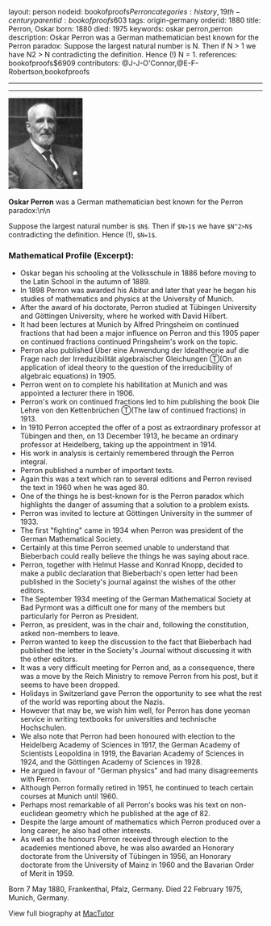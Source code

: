 layout: person
nodeid: bookofproofs$Perron
categories: history,19th-century
parentid: bookofproofs$603
tags: origin-germany
orderid: 1880
title: Perron, Oskar
born: 1880
died: 1975
keywords: oskar perron,perron
description: Oskar Perron was a German mathematician best known for the Perron paradox: Suppose the largest natural number is N. Then if N > 1 we have N2 > N contradicting the definition. Hence (!) N = 1.
references: bookofproofs$6909
contributors: @J-J-O'Connor,@E-F-Robertson,bookofproofs

---



---

![Perron.jpg](https://github.com/bookofproofs/bookofproofs.github.io/blob/main/_sources/_assets/images/portraits/Perron.jpg?raw=true)

**Oskar Perron** was a German mathematician best known for the Perron paradox:\n\n

Suppose the largest natural number is `$N$`. Then if `$N>1$` we have `$N^2>N$` contradicting the definition. Hence (!), `$N=1$`.

### Mathematical Profile (Excerpt):
* Oskar began his schooling at the Volksschule in 1886 before moving to the Latin School in the autumn of 1889.
* In 1898 Perron was awarded his Abitur and later that year he began his studies of mathematics and physics at the University of Munich.
* After the award of his doctorate, Perron studied at Tübingen University and Göttingen University, where he worked with David Hilbert.
* It had been lectures at Munich by Alfred Pringsheim on continued fractions that had been a major influence on Perron and this 1905 paper on continued fractions continued Pringsheim's work on the topic.
* Perron also published Über eine Anwendung der Idealtheorie auf die Frage nach der Irreduzibilität algebraischer Gleichungen Ⓣ(On an application of ideal theory to the question of the irreducibility of algebraic equations) in 1905.
* Perron went on to complete his habilitation at Munich and was appointed a lecturer there in 1906.
* Perron's work on continued fractions led to him publishing the book Die Lehre von den Kettenbrüchen Ⓣ(The law of continued fractions) in 1913.
* In 1910 Perron accepted the offer of a post as extraordinary professor at Tübingen and then, on 13 December 1913, he became an ordinary professor at Heidelberg, taking up the appointment in 1914.
* His work in analysis is certainly remembered through the Perron integral.
* Perron published a number of important texts.
* Again this was a text which ran to several editions and Perron revised the text in 1960 when he was aged 80.
* One of the things he is best-known for is the Perron paradox which highlights the danger of assuming that a solution to a problem exists.
* Perron was invited to lecture at Göttingen University in the summer of 1933.
* The first "fighting" came in 1934 when Perron was president of the German Mathematical Society.
* Certainly at this time Perron seemed unable to understand that Bieberbach could really believe the things he was saying about race.
* Perron, together with Helmut Hasse and Konrad Knopp, decided to make a public declaration that Bieberbach's open letter had been published in the Society's journal against the wishes of the other editors.
* The September 1934 meeting of the German Mathematical Society at Bad Pyrmont was a difficult one for many of the members but particularly for Perron as President.
* Perron, as president, was in the chair and, following the constitution, asked non-members to leave.
* Perron wanted to keep the discussion to the fact that Bieberbach had published the letter in the Society's Journal without discussing it with the other editors.
* It was a very difficult meeting for Perron and, as a consequence, there was a move by the Reich Ministry to remove Perron from his post, but it seems to have been dropped.
* Holidays in Switzerland gave Perron the opportunity to see what the rest of the world was reporting about the Nazis.
* However that may be, we wish him well, for Perron has done yeoman service in writing textbooks for universities and technische Hochschulen.
* We also note that Perron had been honoured with election to the Heidelberg Academy of Sciences in 1917, the German Academy of Scientists Leopoldina in 1919, the Bavarian Academy of Sciences in 1924, and the Göttingen Academy of Sciences in 1928.
* He argued in favour of "German physics" and had many disagreements with Perron.
* Although Perron formally retired in 1951, he continued to teach certain courses at Munich until 1960.
* Perhaps most remarkable of all Perron's books was his text on non-euclidean geometry which he published at the age of 82.
* Despite the large amount of mathematics which Perron produced over a long career, he also had other interests.
* As well as the honours Perron received through election to the academies mentioned above, he was also awarded an Honorary doctorate from the University of Tübingen in 1956, an Honorary doctorate from the University of Mainz in 1960 and the Bavarian Order of Merit in 1959.

Born 7 May 1880, Frankenthal, Pfalz, Germany. Died 22 February 1975, Munich, Germany.

View full biography at [MacTutor](https://mathshistory.st-andrews.ac.uk/Biographies/Perron/)
